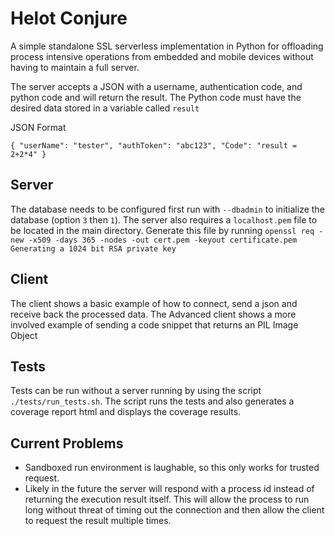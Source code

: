 # Helot Conjure

A simple standalone SSL serverless implementation in Python for offloading process intensive operations from embedded and mobile devices without having to maintain a full server.

The server accepts a JSON with a username, authentication code, and python code and will return the result. The Python code must have the desired data stored in a variable called `result`

JSON Format

`{
    "userName": "tester",
    "authToken": "abc123",
    "Code": "result = 2+2*4"
}`

## Server
The database needs to be configured first run with `--dbadmin` to initialize the database (option `3` then `1`). The server also requires a `localhost.pem` file to be located in the main directory. Generate this file by running `openssl req -new -x509 -days 365 -nodes -out cert.pem -keyout certificate.pem
Generating a 1024 bit RSA private key`
## Client
The client shows a basic example of how to connect, send a json and receive back the processed data.
The Advanced client shows a more involved example of sending a code snippet that returns an PIL Image Object

## Tests
Tests can be run without a server running by using the script `./tests/run_tests.sh`.
The script runs the tests and also generates a coverage report html and displays the coverage results.

## Current Problems
- Sandboxed run environment is laughable, so this only works for trusted request.
- Likely in the future the server will respond with a process id instead of returning the execution result itself. This will allow the process to run long without threat of timing out the connection and then allow the client to request the result multiple times.
